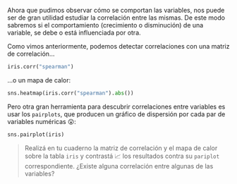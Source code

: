 Ahora que pudimos observar cómo se comportan las variables, nos puede ser de gran utilidad estudiar la correlación entre las mismas. De este modo sabremos si el comportamiento (crecimiento o disminución) de una variable, se debe o está influenciada por otra. 

Como vimos anteriormente, podemos detectar correlaciones con una matriz de correlación…

```python
iris.corr("spearman")
```

...o un mapa de calor:

```python
sns.heatmap(iris.corr("spearman").abs())
``` 

Pero otra gran herramienta para descubrir correlaciones entre variables es usar los `pairplots`, que producen un gráfico de dispersión por cada par de variables numéricas :open_mouth::

```python
sns.pairplot(iris)
```

> Realizá en tu cuaderno la matriz de correlación y el mapa de calor sobre la tabla `iris` y  contrastá 📈 los resultados contra su `pariplot` correspondiente. ¿Existe alguna correlación entre algunas de las variables?
